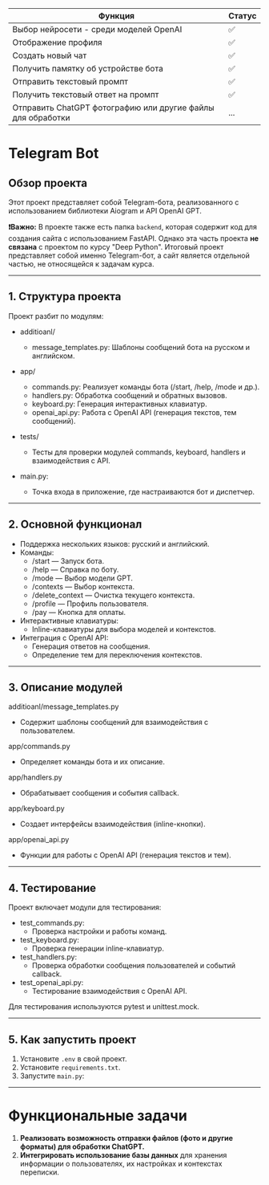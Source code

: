 | **Функция**                                    | **Статус** |
|------------------------------------------------|------------|
| Выбор нейросети - среди моделей OpenAI         | ✅         |
| Отображение профиля                            | ✅         |
| Создать новый чат                              | ✅         |
| Получить памятку об устройстве бота            | ✅         |
| Отправить текстовый промпт                     | ✅         |
| Получить текстовый ответ на промпт             | ✅         |
| Отправить ChatGPT фотографию или другие файлы для обработки |  ...       |



#                     Telegram Bot                         #

## Обзор проекта
Этот проект представляет собой Telegram-бота, реализованного с 
использованием библиотеки Aiogram и API OpenAI GPT.

**❗Важно:** В проекте также есть папка `backend`, которая содержит код для создания сайта с использованием FastAPI. Однако эта часть проекта **не связана** с проектом по курсу "Deep Python". Итоговый проект представляет собой именно Telegram-бот, а сайт является отдельной частью, не относящейся к задачам курса.


------------------------------------------------------------
## 1. Структура проекта
Проект разбит по модулям:

- additioanl/
  - message_templates.py: Шаблоны сообщений бота на русском и английском.

- app/
  - commands.py: Реализует команды бота (/start, /help, /mode и др.).
  - handlers.py: Обработка сообщений и обратных вызовов.
  - keyboard.py: Генерация интерактивных клавиатур.
  - openai_api.py: Работа с OpenAI API (генерация текстов, тем сообщений).

- tests/
  - Тесты для проверки модулей commands, keyboard, handlers и взаимодействия с API.

- main.py:
  - Точка входа в приложение, где настраиваются бот и диспетчер.

------------------------------------------------------------
## 2. Основной функционал
- Поддержка нескольких языков: русский и английский.
- Команды:
  - /start — Запуск бота.
  - /help — Справка по боту.
  - /mode — Выбор модели GPT.
  - /contexts — Выбор контекста.
  - /delete_context — Очистка текущего контекста.
  - /profile — Профиль пользователя.
  - /pay — Кнопка для оплаты.
- Интерактивные клавиатуры:
  - Inline-клавиатуры для выбора моделей и контекстов.
- Интеграция с OpenAI API:
  - Генерация ответов на сообщения.
  - Определение тем для переключения контекстов.

------------------------------------------------------------
## 3. Описание модулей

additioanl/message_templates.py
  - Содержит шаблоны сообщений для взаимодействия с пользователем.
  
app/commands.py
  - Определяет команды бота и их описание.

app/handlers.py
  - Обрабатывает сообщения и события callback.

app/keyboard.py
  - Создает интерфейсы взаимодействия (inline-кнопки).

app/openai_api.py
  - Функции для работы с OpenAI API (генерация текстов и тем).

------------------------------------------------------------
## 4. Тестирование
Проект включает модули для тестирования:
- test_commands.py:
  - Проверка настройки и работы команд.
- test_keyboard.py:
  - Проверка генерации inline-клавиатур.
- test_handlers.py:
  - Проверка обработки сообщения пользователей и событий callback.
- test_openai_api.py:
  - Тестирование взаимодействия с OpenAI API.

Для тестирования используются pytest и unittest.mock.

------------------------------------------------------------
## 5. Как запустить проект

1. Установите `.env` в свой проект.
2. Установите `requirements.txt`.
3. Запустите `main.py`:


------------------------------------------------------------
#         Функциональные задачи          #

1. **Реализовать возможность отправки файлов (фото и другие форматы) для обработки ChatGPT.**
2. **Интегрировать использование базы данных** для хранения информации о пользователях, их настройках и контекстах переписки.
